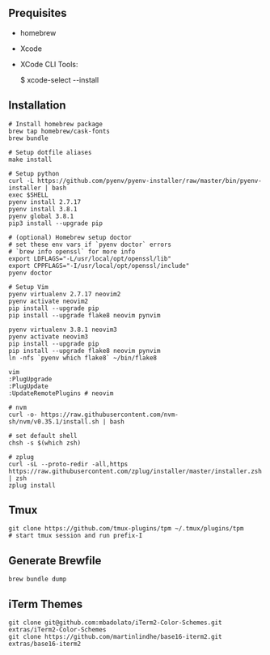 ## Prequisites

* homebrew
* Xcode
* XCode CLI Tools:

    $ xcode-select --install

## Installation

```shell
# Install homebrew package
brew tap homebrew/cask-fonts
brew bundle

# Setup dotfile aliases
make install

# Setup python
curl -L https://github.com/pyenv/pyenv-installer/raw/master/bin/pyenv-installer | bash
exec $SHELL
pyenv install 2.7.17
pyenv install 3.8.1
pyenv global 3.8.1
pip3 install --upgrade pip

# (optional) Homebrew setup doctor
# set these env vars if `pyenv doctor` errors
# `brew info openssl` for more info
export LDFLAGS="-L/usr/local/opt/openssl/lib"
export CPPFLAGS="-I/usr/local/opt/openssl/include"
pyenv doctor

# Setup Vim
pyenv virtualenv 2.7.17 neovim2
pyenv activate neovim2
pip install --upgrade pip
pip install --upgrade flake8 neovim pynvim

pyenv virtualenv 3.8.1 neovim3
pyenv activate neovim3
pip install --upgrade pip
pip install --upgrade flake8 neovim pynvim
ln -nfs `pyenv which flake8` ~/bin/flake8

vim
:PlugUpgrade
:PlugUpdate
:UpdateRemotePlugins # neovim

# nvm
curl -o- https://raw.githubusercontent.com/nvm-sh/nvm/v0.35.1/install.sh | bash

# set default shell
chsh -s $(which zsh)

# zplug
curl -sL --proto-redir -all,https https://raw.githubusercontent.com/zplug/installer/master/installer.zsh | zsh
zplug install
```

## Tmux

    git clone https://github.com/tmux-plugins/tpm ~/.tmux/plugins/tpm
    # start tmux session and run prefix-I

## Generate Brewfile

    brew bundle dump

## iTerm Themes

    git clone git@github.com:mbadolato/iTerm2-Color-Schemes.git extras/iTerm2-Color-Schemes
    git clone https://github.com/martinlindhe/base16-iterm2.git extras/base16-iterm2
